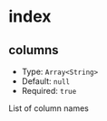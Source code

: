 # index

## columns

* Type: `Array<String>`
* Default: `null`
* Required: `true`
 
List of column names
